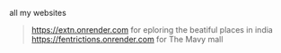 all my websites 
>https://extn.onrender.com for eploring the beatiful places in india
 >https://fentrictions.onrender.com for The Mavy mall

